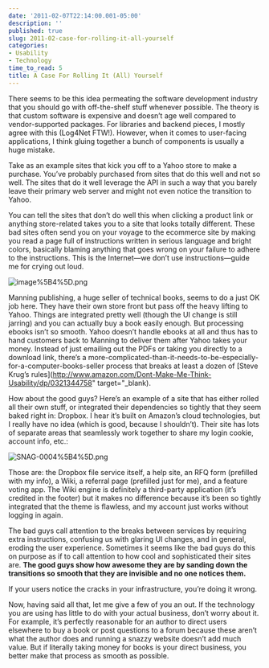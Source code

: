 ```yaml
---
date: '2011-02-07T22:14:00.001-05:00'
description: ''
published: true
slug: 2011-02-case-for-rolling-it-all-yourself
categories:
- Usability
- Technology
time_to_read: 5
title: A Case For Rolling It (All) Yourself
---
```



There seems to be this idea permeating the software development industry that you should go with off-the-shelf stuff whenever possible. The theory is that custom software is expensive and doesn’t age well compared to vendor-supported packages. For libraries and backend pieces, I mostly agree with this (Log4Net FTW!). However, when it comes to user-facing applications, I think gluing together a bunch of components is usually a huge mistake.

Take as an example sites that kick you off to a Yahoo store to make a purchase. You’ve probably purchased from sites that do this well and not so well. The sites that do it well leverage the API in such a way that you barely leave their primary web server and might not even notice the transition to Yahoo. 

You can tell the sites that don’t do well this when clicking a product link or anything store-related takes you to a site that looks totally different. These bad sites often send you on your voyage to the ecommerce site by making you read a page full of instructions written in serious language and bright colors, basically blaming anything that goes wrong on your failure to adhere to the instructions. This is the Internet—we don’t use instructions—guide me for crying out loud.

![image%5B4%5D.png](image%5B4%5D.png)

Manning publishing, a huge seller of technical books, seems to do a just OK job here. They have their own store front but pass off the heavy lifting to Yahoo. Things are integrated pretty well (though the UI change is still jarring) and you can actually buy a book easily enough. But processing ebooks isn’t so smooth. Yahoo doesn’t handle ebooks at all and thus has to hand customers back to Manning to deliver them after Yahoo takes your money. Instead of just emailing out the PDFs or taking you directly to a download link, there’s a more-complicated-than-it-needs-to-be-especially-for-a-computer-books-seller process that breaks at least a dozen of [Steve Krug’s rules](http://www.amazon.com/Dont-Make-Me-Think-Usability/dp/0321344758" target="_blank).

How about the good guys? Here’s an example of a site that has either rolled all their own stuff, or integrated their dependencies so tightly that they seem baked right in: Dropbox. I hear it’s built on Amazon’s cloud technologies, but I really have no idea (which is good, because I shouldn’t). Their site has lots of separate areas that seamlessly work together to share my login cookie, account info, etc.:  

![SNAG-0004%5B4%5D.png](SNAG-0004%5B4%5D.png)</a>

Those are: the Dropbox file service itself, a help site, an RFQ form (prefilled with my info), a Wiki, a referral page (prefilled just for me), and a feature voting app. The Wiki engine is definitely a third-party application (it’s credited in the footer) but it makes no difference because it’s been so tightly integrated that the theme is flawless, and my account just works without logging in again. 

The bad guys call attention to the breaks between services by requiring extra instructions, confusing us with glaring UI changes, and in general, eroding the user experience. Sometimes it seems like the bad guys do this on purpose as if to call attention to how cool and sophisticated their sites are. **The good guys show how awesome they are by sanding down the transitions so smooth that they are invisible and no one notices them.** 

If your users notice the cracks in your infrastructure, you’re doing it wrong.

Now, having said all that, let me give a few of you an out. If the technology you are using has little to do with your actual business, don’t worry about it. For example, it’s perfectly reasonable for an author to direct users elsewhere to buy a book or post questions to a forum because these aren’t what the author does and running a snazzy website doesn’t add much value. But if literally taking money for books is your direct business, you better make that process as smooth as possible.